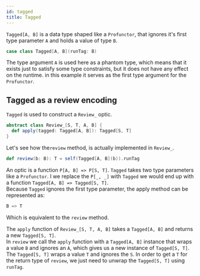 ```yaml
---
id: tagged
title: Tagged
---
```


`Tagged[A, B]` is a data type shaped like a `Profunctor`, that ignores it's first type parameter `A` and holds a value of type `B`.

```scala
case class Tagged[A, B](runTag: B)
```

The type argument `A` is used here as a phantom type, which means that it exists just to
satisfy some type constraints, but it does not have any effect on the runtime. in this example it serves as the first type argument for the `Profunctor`.

## Tagged as a review encoding

`Tagged` is used to construct a `Review_` optic.

```scala
abstract class Review_[S, T, A, B] {
  def apply(tagged: Tagged[A, B]): Tagged[S, T]
}
```

Let's see how the`review` method, is actually implemented in `Review_`.

```scala
def review(b: B): T = self(Tagged[A, B](b)).runTag
```

An optic is a function `P[A, B] => P[S, T]`. `Tagged` takes two type parameters like a `Profunctor`. I we replace the `P[_, _]` with `Tagged`
we would end up with a function `Tagged[A, B] => Tagged[S, T]`.<br/>Because `Tagged` ignores the first type parameter, the apply 
method can be represented as:

```scala
B => T
```

Which is equivalent to the `review` method.</br>

The `apply` function of `Review_[S, T, A, B]` takes a `Tagged[A, B]` and returns a new `Tagged[S, T]`.<br/> 
In `review` we call the `apply` function with a `Tagged[A, B]` instance that wraps a value `B` and ignores an `A`, which gives us a new instance of `Tagged[S, T]`.
The `Tagged[S, T]`  wraps a value `T` and ignores the `S`. In order to get a `T` for the return type of `review`, we just need to 
unwrap the `Tagged[S, T]` using `runTag`.
